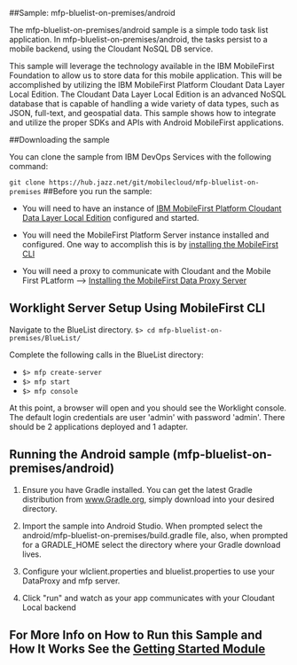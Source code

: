 ##Sample: mfp-bluelist-on-premises/android

The mfp-bluelist-on-premises/android sample is a simple todo task list application. In mfp-bluelist-on-premises/android, the tasks persist to a mobile backend, using the Cloudant NoSQL DB service.

This sample will leverage the technology available in the IBM MobileFirst Foundation to allow us to store data for this mobile application. This will be accomplished by utilizing the IBM MobileFirst Platform Cloudant Data Layer Local Edition. The Cloudant Data Layer Local Edition is an advanced NoSQL database that is capable of handling a wide variety of data types, such as JSON, full-text, and geospatial data. This sample shows how to integrate and utilize the proper SDKs and APIs with Android MobileFirst applications.

##Downloading the sample

You can clone the sample from IBM DevOps Services with the following command:

`
git clone https://hub.jazz.net/git/mobilecloud/mfp-bluelist-on-premises
`
##Before you run the sample:

- You will need to have an instance of [IBM MobileFirst Platform Cloudant Data Layer Local Edition](http://www-01.ibm.com/support/knowledgecenter/SSTPQH_1.0.0/com.ibm.cloudant.local.install.doc/topics/clinstall_cloudant_local_overview.html) configured and started.

- You will need the MobileFirst Platform Server instance installed and configured. One way to accomplish this is by [installing the MobileFirst CLI](http://ibm.biz/knowctr#SSHS8R_7.0.0/com.ibm.worklight.installconfig.doc/dev/t_wl_installing_cli.html)

- You will need a proxy to communicate with Cloudant and the Mobile First PLatform --> [Installing the MobileFirst Data Proxy Server](http://ibm.biz/knowctr#SSHS8R_7.0.0/com.ibm.worklight.installconfig.doc/install_config/t_installing_imf_datastore.html)

## Worklight Server Setup Using MobileFirst CLI

Navigate to the BlueList directory.
`
$> cd mfp-bluelist-on-premises/BlueList/
`

Complete the following calls in the BlueList directory:
- `$> mfp create-server`
- `$> mfp start`
- `$> mfp console`

At this point, a browser will open and you should see the Worklight console.  The default login credentials are user 'admin' with password 'admin'.  There should be 2 applications deployed and 1 adapter.

## Running the Android sample (mfp-bluelist-on-premises/android)

1. Ensure you have Gradle installed. You can get the latest Gradle distribution from www.Gradle.org, simply download into your desired directory.

2. Import the sample into Android Studio. When prompted select the android/mfp-bluelist-on-premises/build.gradle file, also, when prompted for a GRADLE_HOME select the directory where your Gradle download lives.

3. Configure your wlclient.properties and bluelist.properties to use your DataProxy and mfp server.

4. Click "run" and watch as your app communicates with your Cloudant Local backend

## For More Info on How to Run this Sample and How It Works See the [Getting Started Module](https://developer.ibm.com/mobilefirstplatform/documentation/getting-started-7-0/advanced-topics/cloudant-nosql-db-api/android-cloudant-nosql-db-api/)